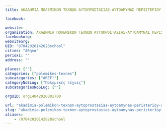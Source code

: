 ```yaml
---
title: ΑΚΑΔΗΜΙΑ ΠΟΛΕΜΙΚΩΝ ΤΕΧΝΩΝ ΑΥΤΟΠΡΟΣΤΑΣΙΑΣ-ΑΥΤΟΑΜΥΝΑΣ ΠΕΡΙΣΤΕΡΙΟΥ-Αθήνα-

facebook:

website:
organisation: ΑΚΑΔΗΜΙΑ ΠΟΛΕΜΙΚΩΝ ΤΕΧΝΩΝ ΑΥΤΟΠΡΟΣΤΑΣΙΑΣ-ΑΥΤΟΑΜΥΝΑΣ ΠΕΡΙΣΤΕΡΙΟΥ
facebookorg:
websiteorg:
UID: "07042020142028school"
cities: "Αθήνα"
perioxi: ""
address: ""

places: [""]
categories: ["polemikes-texnes"]
subcategories: ["#REF!"]
categoryNoSLug: ["Πολεμικές τέχνες"]
subcategoriesNoSLug: [""]

orgUID: org14042020001700

url: "akadimia-polemikon-texnon-aytoprostasias-aytoamynas-peristerioy-athina/athina//"
slug: "akadimia-polemikon-texnon-aytoprostasias-aytoamynas-peristerioy-athina"
aliases:
    - /07042020142028school
---
```





